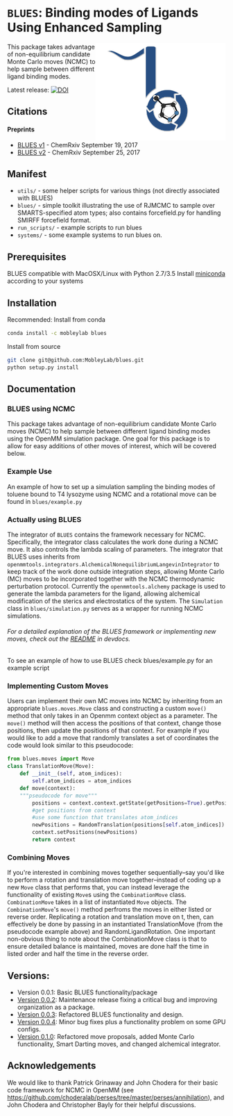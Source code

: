 # `BLUES`: Binding modes of Ligands Using Enhanced Sampling
<img align="right" src="./images/blues.png" width="300">

This package takes advantage of non-equilibrium candidate Monte Carlo moves (NCMC) to help sample between different ligand binding modes.

Latest release: [![DOI](https://zenodo.org/badge/62096511.svg)](https://zenodo.org/badge/latestdoi/62096511)

## Citations
#### Preprints
- [BLUES v1](https://chemrxiv.org/articles/Binding_Modes_of_Ligands_Using_Enhanced_Sampling_BLUES_Rapid_Decorrelation_of_Ligand_Binding_Modes_Using_Nonequilibrium_Candidate_Monte_Carlo/5406907) - ChemRxiv September 19, 2017
- [BLUES v2](https://doi.org/10.26434/chemrxiv.5406907.v2) - ChemRxiv September 25, 2017

## Manifest

* `utils/` - some helper scripts for various things (not directly associated with BLUES)
* `blues/` - simple toolkit illustrating the use of RJMCMC to sample over SMARTS-specified atom types; also contains forcefield.py for handling SMIRFF forcefield format.
* `run_scripts/` - example scripts to run blues
* `systems/` - some example systems to run blues on.

## Prerequisites
BLUES compatible with MacOSX/Linux with Python 2.7/3.5
Install [miniconda](http://conda.pydata.org/miniconda.html) according to your systems

## Installation
Recommended: Install from conda
```bash
conda install -c mobleylab blues
```

Install from source
```bash
git clone git@github.com:MobleyLab/blues.git
python setup.py install
```

## Documentation

### BLUES using NCMC

This package takes advantage of non-equilibrium candidate Monte Carlo moves (NCMC) to help sample between different ligand binding modes using the OpenMM simulation package.  One goal for this package is to allow for easy additions of other moves of interest, which will be covered below.

### Example Use
An example of how to set up a simulation sampling the binding modes of toluene bound to T4 lysozyme using NCMC and a rotational move can be found in `blues/example.py`

### Actually using BLUES
The integrator of `BLUES` contains the framework necessary for NCMC.  Specifically, the integrator class calculates the work done during a NCMC move. It also controls the lambda scaling of parameters. The integrator that BLUES uses inherits from `openmmtools.integrators.AlchemicalNonequilibriumLangevinIntegrator` to keep track of the work done outside integration steps, allowing Monte Carlo (MC) moves to be incorporated together with the NCMC thermodynamic perturbation protocol. Currently the `openmmtools.alchemy` package is used to generate the lambda parameters for the ligand, allowing alchemical modification of the sterics and electrostatics of the system.
The `Simulation` class in `blues/simulation.py` serves as a wrapper for running NCMC simulations.


###### For a detailed explanation of the BLUES framework or implementing new moves, check out the [README](devdocs/README.md) in devdocs.
To see an example of how to use BLUES check blues/example.py for an example script



### Implementing Custom Moves
Users can implement their own MC moves into NCMC by inheriting from an appropriate `blues.moves.Move` class and constructing a custom `move()` method that only takes in an Openmm context object as a parameter. The `move()` method will then access the positions of that context, change those positions, then update the positions of that context. For example if you would like to add a move that randomly translates a set of coordinates the code would look similar to this pseudocode:

```python
from blues.moves import Move
class TranslationMove(Move):
   	def __init__(self, atom_indices):
   		self.atom_indices = atom_indices
   	def move(context):
   	"""pseudocode for move"""
   		positions = context.context.getState(getPositions=True).getPositions(asNumpy=True)
   		#get positions from context
   		#use some function that translates atom_indices
   		newPositions = RandomTranslation(positions[self.atom_indices])
   		context.setPositions(newPositions)
   		return context
```

### Combining Moves
If you're interested in combining moves together sequentially–say you'd like to perform a rotation and translation move together–instead of coding up a new `Move` class that performs that, you can instead leverage the functionality of existing `Move`s using the `CombinationMove` class. `CombinationMove` takes in a list of instantiated `Move` objects. The `CombinationMove`'s `move()` method perfroms the moves in either listed or reverse order. Replicating a rotation and translation move on t, then, can effectively be done by passing in an instantiated TranslationMove (from the pseudocode example above) and RandomLigandRotation.
One important non-obvious thing to note about the CombinationMove class is that to ensure detailed balance is maintained, moves are done half the time in listed order and half the time in the reverse order.

## Versions:
- Version 0.0.1: Basic BLUES functionality/package
- [Version 0.0.2](http://dx.doi.org/10.5281/zenodo.438714): Maintenance release fixing a critical bug and improving organization as a package.
- [Version 0.0.3](http://dx.doi.org/10.5281/zenodo.569065): Refactored BLUES functionality and design.
- [Version 0.0.4](http://dx.doi.org/10.5281/zenodo.569074): Minor bug fixes plus a functionality problem on some GPU configs.
- [Version 0.1.0](http://dx.doi.org/10.5281/zenodo.837900): Refactored move proposals, added Monte Carlo functionality, Smart Darting moves, and changed alchemical integrator.

## Acknowledgements
We would like to thank Patrick Grinaway and John Chodera for their basic code framework for NCMC in OpenMM (see https://github.com/choderalab/perses/tree/master/perses/annihilation), and John Chodera and Christopher Bayly for their helpful discussions.
